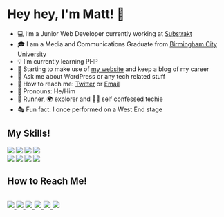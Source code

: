 <h1>Hey hey, I'm Matt! 👋</h1>

- :computer: I’m a Junior Web Developer currently working at [Substrakt](https://substrakt.com/)
- :mortar_board: I am a Media and Communications Graduate from [Birmingham City University](https://www.bcu.ac.uk/)
- :bulb: I’m currently learning PHP
- :blue_book: Starting to make use of [my website](https://www.mattbournemedia.co.uk) and keep a blog of my career
- :speech_balloon: Ask me about WordPress or any tech related stuff
- :rocket: How to reach me: [Twitter](https://twitter.com/iammattbourne) or [Email](mailto:mattbournemedia.co.uk)
- :man: Pronouns: He/Him
- :running: Runner, :earth_africa: explorer and :man_technologist: self confessed techie
- :performing_arts: Fun fact: I once performed on a West End stage


<h2>My Skills!</h1>

<span>
<img src="https://img.shields.io/badge/HTML5-E34F26?style=for-the-badge&logo=html5&logoColor=white" />
</span>

<span>
<img src="https://img.shields.io/badge/CSS3-1572B6?style=for-the-badge&logo=css3&logoColor=white" />
</span>

<span>
<img src="https://img.shields.io/badge/JavaScript-323330?style=for-the-badge&logo=javascript&logoColor=F7DF1E" />
</span>

<span>
<img src="https://img.shields.io/badge/PHP-777BB4?style=for-the-badge&logo=php&logoColor=white" />
</span>

</br>

<span>
  <img src="https://img.shields.io/badge/Wordpress-21759B?style=for-the-badge&logo=wordpress&logoColor=white" />
</span>

<span>
  <img src="https://img.shields.io/badge/Bootstrap-563D7C?style=for-the-badge&logo=bootstrap&logoColor=white" />
</span>

<span>
<img src="https://img.shields.io/badge/GIT-E44C30?style=for-the-badge&logo=git&logoColor=white" />
</span>

<span>
<img src="https://img.shields.io/badge/Google%20Analytics-E37400?style=for-the-badge&logo=google%20analytics&logoColor=white" />
</span>


<h2>How to Reach Me!<h2>
  
<span>
  <a href="https://twitter.com/iammattbourne" target="_blank">
    <img src="https://img.shields.io/badge/Twitter-1DA1F2?style=for-the-badge&logo=twitter&logoColor=white" />
  </a>
</span>

<span>
  <a href="http://www.linkedin.com/in/matt-bourne-4667aa133" target="_blank">
    <img src="https://img.shields.io/badge/LinkedIn-0077B5?style=for-the-badge&logo=linkedin&logoColor=white" />
  </a>
</span>

<span>
  <a href="https://www.instagram.com/bourne_to_run_/?hl=en" target="_blank">
    <img src="https://img.shields.io/badge/Instagram-E4405F?style=for-the-badge&logo=instagram&logoColor=white" />
  </a>
</span>

<span>
  <a href="https://codepen.io/mattbourne/pens/public" target="_blank">
    <img src="https://img.shields.io/badge/Codepen-000000?style=for-the-badge&logo=codepen&logoColor=white" />
  </a>
</span>

<span>
  <a href="https://github.com/iammattbourne" target="_blank">
    <img src="https://img.shields.io/badge/GitHub-100000?style=for-the-badge&logo=github&logoColor=white" />
  </a>
</span>

<span>
  <a href="https://www.mattbournemedia.co.uk" target="_blank">
    <img src="https://img.shields.io/badge/website-000000?style=for-the-badge&logo=About.me&logoColor=white" />
  </a>
</span>
